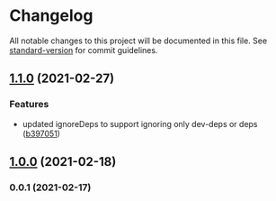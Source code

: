 # Changelog

All notable changes to this project will be documented in this file. See [standard-version](https://github.com/conventional-changelog/standard-version) for commit guidelines.

## [1.1.0](https://github.com/mlaursen/changelog-preset/compare/v1.0.0...v1.1.0) (2021-02-27)


### Features

* updated ignoreDeps to support ignoring only dev-deps or deps ([b397051](https://github.com/mlaursen/changelog-preset/commit/b397051bc946b32ea753a894e3da65d48a4fa39e))

## [1.0.0](https://github.com/mlaursen/changelog-preset/compare/v0.0.1...v1.0.0) (2021-02-18)

### 0.0.1 (2021-02-17)
